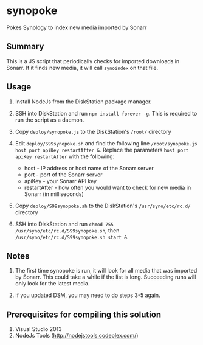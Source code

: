 # synopoke
Pokes Synology to index new media imported by Sonarr

Summary
-------

This is a JS script that periodically checks for imported downloads in Sonarr. If it finds new media,
it will call ``synoindex`` on that file.

Usage
-----

1. Install NodeJs from the DiskStation package manager.

2. SSH into DiskStation and run ``npm install forever -g``. This is required to run the script as a daemon.

3. Copy ``deploy/synopoke.js`` to the DiskStation's ``/root/`` directory

4. Edit ``deploy/S99synopoke.sh`` and find the following line ``/root/synopoke.js host port apiKey restartAfter &``. Replace 
   the parameters ``host port apiKey restartAfter`` with the following:

   * host - IP address or host name of the Sonarr server
   * port - port of the Sonarr server
   * apiKey - your Sonarr API key
   * restartAfter - how often you would want to check for new media in Sonarr (in milliseconds)

4. Copy ``deploy/S99synopoke.sh`` to the DiskStation's ``/usr/syno/etc/rc.d/`` directory

5. SSH into DiskStation and run ``chmod 755 /usr/syno/etc/rc.d/S99synopoke.sh``,
   then ``/usr/syno/etc/rc.d/S99synopoke.sh start &``. 

Notes
-----

1. The first time synopoke is run, it will look for all media that was imported by Sonarr. This could take a while if
   the list is long. Succeeding runs will only look for the latest media.

2. If you updated DSM, you may need to do steps 3-5 again.

Prerequisites for compiling this solution
---------------------------------------
1. Visual Studio 2013
2. NodeJs Tools (http://nodejstools.codeplex.com/)